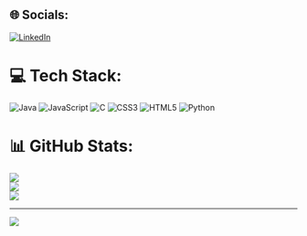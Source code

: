 
## 🌐 Socials:
[![LinkedIn](https://img.shields.io/badge/LinkedIn-%230077B5.svg?logo=linkedin&logoColor=white)](https://linkedin.com/in/https://www.linkedin.com/in/camilo-garza/) 

# 💻 Tech Stack:
![Java](https://img.shields.io/badge/java-%23ED8B00.svg?style=for-the-badge&logo=openjdk&logoColor=white) ![JavaScript](https://img.shields.io/badge/javascript-%23323330.svg?style=for-the-badge&logo=javascript&logoColor=%23F7DF1E) ![C](https://img.shields.io/badge/c-%2300599C.svg?style=for-the-badge&logo=c&logoColor=white) ![CSS3](https://img.shields.io/badge/css3-%231572B6.svg?style=for-the-badge&logo=css3&logoColor=white) ![HTML5](https://img.shields.io/badge/html5-%23E34F26.svg?style=for-the-badge&logo=html5&logoColor=white) ![Python](https://img.shields.io/badge/python-3670A0?style=for-the-badge&logo=python&logoColor=ffdd54)
# 📊 GitHub Stats:
![](https://github-readme-stats.vercel.app/api?username=camg228&theme=dark&hide_border=false&include_all_commits=false&count_private=false)<br/>
![](https://github-readme-streak-stats.herokuapp.com/?user=camg228&theme=dark&hide_border=false)<br/>
![](https://github-readme-stats.vercel.app/api/top-langs/?username=camg228&theme=dark&hide_border=false&include_all_commits=false&count_private=false&layout=compact)

---
[![](https://visitcount.itsvg.in/api?id=camg228&icon=0&color=0)](https://visitcount.itsvg.in)

<!-- Proudly created with GPRM ( https://gprm.itsvg.in ) -->
